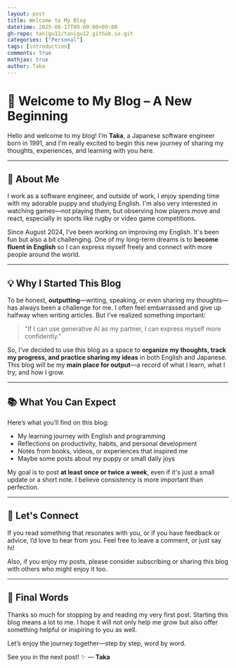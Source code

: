 ```yaml
---
layout: post
title: Welcome to My Blog
datetime: 2025-08-17T09:00:00+09:00
gh-repo: tanigu12/tanigu12.github.io.git
categories: ["Personal"]
tags: [introduction]
comments: true
mathjax: true
author: Taka
---
```


# 🌱 Welcome to My Blog – A New Beginning

Hello and welcome to my blog!
I'm **Taka**, a Japanese software engineer born in 1991, and I'm really excited to begin this new journey of sharing my thoughts, experiences, and learning with you here.

---

## 👋 About Me

I work as a software engineer, and outside of work, I enjoy spending time with my adorable puppy and studying English.
I'm also very interested in watching games—not playing them, but observing how players move and react, especially in sports like rugby or video game competitions.

Since August 2024, I’ve been working on improving my English. It's been fun but also a bit challenging. One of my long-term dreams is to **become fluent in English** so I can express myself freely and connect with more people around the world.

---

## 💡 Why I Started This Blog

To be honest, **outputting**—writing, speaking, or even sharing my thoughts—has always been a challenge for me. I often feel embarrassed and give up halfway when writing articles. But I’ve realized something important:

> "If I can use generative AI as my partner, I can express myself more confidently."

So, I’ve decided to use this blog as a space to **organize my thoughts, track my progress, and practice sharing my ideas** in both English and Japanese.
This blog will be my **main place for output**—a record of what I learn, what I try, and how I grow.

---

## 📚 What You Can Expect

Here’s what you’ll find on this blog:

- My learning journey with English and programming
- Reflections on productivity, habits, and personal development
- Notes from books, videos, or experiences that inspired me
- Maybe some posts about my puppy or small daily joys

My goal is to post **at least once or twice a week**, even if it's just a small update or a short note. I believe consistency is more important than perfection.

---

## 🤝 Let's Connect

If you read something that resonates with you, or if you have feedback or advice, I’d love to hear from you.
Feel free to leave a comment, or just say hi!

Also, if you enjoy my posts, please consider subscribing or sharing this blog with others who might enjoy it too.

---

## 🙏 Final Words

Thanks so much for stopping by and reading my very first post.
Starting this blog means a lot to me. I hope it will not only help me grow but also offer something helpful or inspiring to you as well.

Let’s enjoy the journey together—step by step, word by word.

See you in the next post! ✨
— **Taka**
